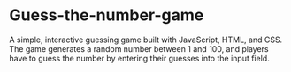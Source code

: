 # Guess-the-number-game
A simple, interactive guessing game built with JavaScript, HTML, and CSS. The game generates a random number between 1 and 100, and players have to guess the number by entering their guesses into the input field.
